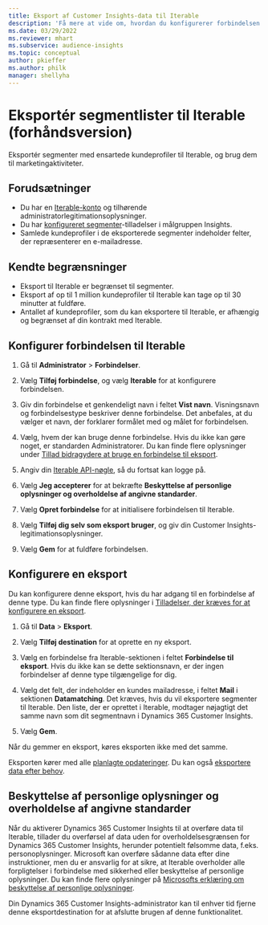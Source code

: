 ```yaml
---
title: Eksport af Customer Insights-data til Iterable
description: 'Få mere at vide om, hvordan du konfigurerer forbindelsen og eksporterer til Iterable.'
ms.date: 03/29/2022
ms.reviewer: mhart
ms.subservice: audience-insights
ms.topic: conceptual
author: pkieffer
ms.author: philk
manager: shellyha
---
```


# <a name="export-segment-lists-to-iterable-preview"></a>Eksportér segmentlister til Iterable (forhåndsversion)

Eksportér segmenter med ensartede kundeprofiler til Iterable, og brug dem til marketingaktiviteter.

## <a name="prerequisites"></a>Forudsætninger

-   Du har en [Iterable-konto](https://iterable.com/) og tilhørende administratorlegitimationsoplysninger.
-   Du har [konfigureret segmenter](segments.md)-tilladelser i målgruppen Insights.
-   Samlede kundeprofiler i de eksporterede segmenter indeholder felter, der repræsenterer en e-mailadresse.

## <a name="known-limitations"></a>Kendte begrænsninger

- Eksport til Iterable er begrænset til segmenter.
- Eksport af op til 1 million kundeprofiler til Iterable kan tage op til 30 minutter at fuldføre. 
- Antallet af kundeprofiler, som du kan eksportere til Iterable, er afhængig og begrænset af din kontrakt med Iterable.

## <a name="set-up-connection-to-iterable"></a>Konfigurer forbindelsen til Iterable

1. Gå til **Administrator** > **Forbindelser**.

1. Vælg **Tilføj forbindelse**, og vælg **Iterable** for at konfigurere forbindelsen.

1. Giv din forbindelse et genkendeligt navn i feltet **Vist navn**. Visningsnavn og forbindelsestype beskriver denne forbindelse. Det anbefales, at du vælger et navn, der forklarer formålet med og målet for forbindelsen.

1. Vælg, hvem der kan bruge denne forbindelse. Hvis du ikke kan gøre noget, er standarden Administratorer. Du kan finde flere oplysninger under [Tillad bidragydere at bruge en forbindelse til eksport](connections.md#allow-contributors-to-use-a-connection-for-exports).

1. Angiv din [Iterable API-nøgle](https://support.iterable.com/hc/en-us/articles/360043464871), så du fortsat kan logge på. 

1. Vælg **Jeg accepterer** for at bekræfte **Beskyttelse af personlige oplysninger og overholdelse af angivne standarder**.

1. Vælg **Opret forbindelse** for at initialisere forbindelsen til Iterable.

1. Vælg **Tilføj dig selv som eksport bruger**, og giv din Customer Insights-legitimationsoplysninger.

1. Vælg **Gem** for at fuldføre forbindelsen.

## <a name="configure-an-export"></a>Konfigurere en eksport

Du kan konfigurere denne eksport, hvis du har adgang til en forbindelse af denne type. Du kan finde flere oplysninger i [Tilladelser, der kræves for at konfigurere en eksport](export-destinations.md#set-up-a-new-export).

1. Gå til **Data** > **Eksport**.

1. Vælg **Tilføj destination** for at oprette en ny eksport.

1. Vælg en forbindelse fra Iterable-sektionen i feltet **Forbindelse til eksport**. Hvis du ikke kan se dette sektionsnavn, er der ingen forbindelser af denne type tilgængelige for dig.

3. Vælg det felt, der indeholder en kundes mailadresse, i feltet **Mail** i sektionen **Datamatching**. Det kræves, hvis du vil eksportere segmenter til Iterable. Den liste, der er oprettet i Iterable, modtager nøjagtigt det samme navn som dit segmentnavn i Dynamics 365 Customer Insights.

1. Vælg **Gem**.

Når du gemmer en eksport, køres eksporten ikke med det samme.

Eksporten kører med alle [planlagte opdateringer](system.md#schedule-tab). Du kan også [eksportere data efter behov](export-destinations.md#run-exports-on-demand). 


## <a name="data-privacy-and-compliance"></a>Beskyttelse af personlige oplysninger og overholdelse af angivne standarder

Når du aktiverer Dynamics 365 Customer Insights til at overføre data til Iterable, tillader du overførsel af data uden for overholdelsesgrænsen for Dynamics 365 Customer Insights, herunder potentielt følsomme data, f.eks. personoplysninger. Microsoft kan overføre sådanne data efter dine instruktioner, men du er ansvarlig for at sikre, at Iterable overholder alle forpligtelser i forbindelse med sikkerhed eller beskyttelse af personlige oplysninger. Du kan finde flere oplysninger på [Microsofts erklæring om beskyttelse af personlige oplysninger](https://go.microsoft.com/fwlink/?linkid=396732).

Din Dynamics 365 Customer Insights-administrator kan til enhver tid fjerne denne eksportdestination for at afslutte brugen af denne funktionalitet.
